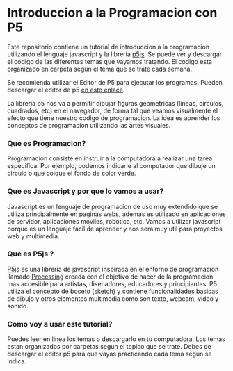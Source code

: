 # Introduccion a la Programacion con P5

Este repositorio contiene un tutorial de introduccion a la programacion utilizando el lenguaje javascript y la libreria [p5js](https://p5js.org). Se puede ver y descargar el codigo de las diferentes temas que vayamos tratando. El codigo esta organizado en carpeta segun el tema que se trate cada semana.

Se recomienda utilizar el Editor de P5 para ejecutar los programas. Pueden descargar el editor de p5 [en este enlace](http://p5js.org/download). 

La libreria p5 nos va a permitir dibujar figuras geometricas (lineas, circulos, cuadrados, etc) en el navegador, de forma tal que veamos visualmente el efecto que tiene nuestro codigo de programacion. La idea es aprender los conceptos de programacion utilizando las artes visuales.

### Que es Programacion? 
Programacion consiste en instruir a la computadora a realizar una tarea especifica. Por ejemplo, podemos indicarle al computador que dibuje un circulo o que colque el fondo de color verde.

### Que es Javascript y por que lo vamos a usar?
Javascript es un lenguaje de programacion de uso muy extendido que se utiliza principalmente en paginas webs, ademas es utilizado en aplicaciones de servidor, aplicaciones moviles, robotica, etc. Vamos a utilizar javascript porque es un lenguaje facil de aprender y nos sera muy util para proyectos web y multimedia.

### Que es P5js ?
[P5js](http://p5js.org) es una libreria de javascript inspirada en el entorno de programacion llamado [Processing](http://processing.org/) creada con el objetivo de hacer de la programacion mas accesible para artistas, disenadores, educadores y principiantes. P5 utiliza el concepto de boceto (sketch) y contiene funcionalidades basicas de dibujo y otros elementos multimedia como son texto, webcam, video y sonido.

### Como voy a usar este tutorial?
Puedes leer en linea los temas o descargarlo en tu computadora. Los temas estan organizados por carpetas segun el topico que se trate. Debes de descargar el editor p5 para que vayas practicando cada tema segun se indica.
